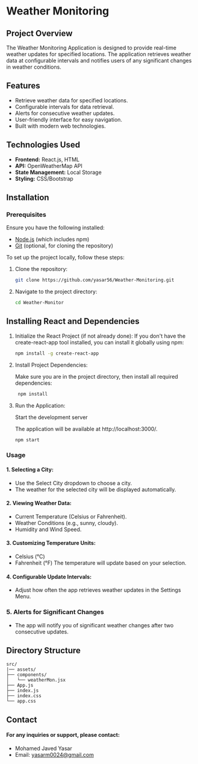 # Weather Monitoring

## Project Overview

The Weather Monitoring Application is designed to provide real-time weather updates for specified locations.
The application retrieves weather data at configurable intervals and notifies users of any significant changes in weather
conditions.

## Features

- Retrieve weather data for specified locations.
- Configurable intervals for data retrieval.
- Alerts for consecutive weather updates.
- User-friendly interface for easy navigation.
- Built with modern web technologies.

## Technologies Used

- **Frontend:** React.js, HTML
- **API:** OpenWeatherMap API
- **State Management:** Local Storage
- **Styling:** CSS/Bootstrap

## Installation

### Prerequisites

Ensure you have the following installed:

- [Node.js](https://nodejs.org/) (which includes npm)
- [Git](https://git-scm.com/) (optional, for cloning the repository)

To set up the project locally, follow these steps:

1. Clone the repository:

   ```bash
   git clone https://github.com/yasar56/Weather-Monitoring.git

   ```

2. Navigate to the project directory:

   ```bash
   cd Weather-Monitor
   ```

## Installing React and Dependencies

1. Initialize the React Project (if not already done):
   If you don't have the create-react-app tool installed, you can install it globally using npm:

   ```bash
   npm install -g create-react-app

   ```

2. Install Project Dependencies:

   Make sure you are in the project directory, then install all required dependencies:

   ```bash
    npm install

   ```

3. Run the Application:

   Start the development server

   The application will be available at http://localhost:3000/.

   ```bash
   npm start

   ```

### Usage

#### 1. Selecting a City:

- Use the Select City dropdown to choose a city.
- The weather for the selected city will be displayed automatically.

#### 2. Viewing Weather Data:

- Current Temperature (Celsius or Fahrenheit).
- Weather Conditions (e.g., sunny, cloudy).
- Humidity and Wind Speed.

#### 3. Customizing Temperature Units:

- Celsius (°C)
- Fahrenheit (°F)
The temperature will update based on your selection.

#### 4. Configurable Update Intervals:
- Adjust how often the app retrieves weather updates in the Settings Menu.

### 5. Alerts for Significant Changes
- The app will notify you of significant weather changes after two consecutive updates.



## Directory Structure

    src/
    |── assets/
    ├── components/
    │   └── weatherMon.jsx
    ├── App.js
    ├── index.js
    ├── index.css
    └── app.css

## Contact

#### For any inquiries or support, please contact:

- Mohamed Javed Yasar
- Email: yasarm0024@gmail.com
